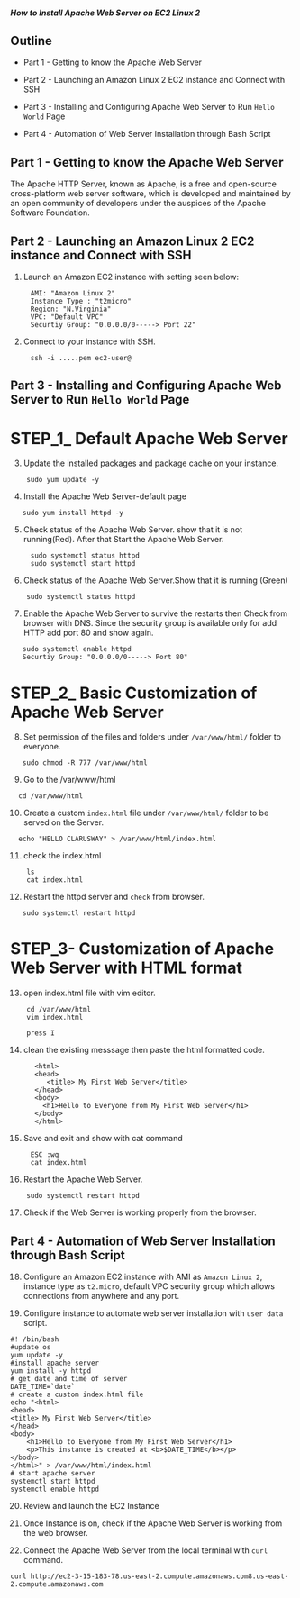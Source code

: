  ##### How to Install Apache Web Server on EC2 Linux 2

## Outline

- Part 1 - Getting to know the Apache Web Server

- Part 2 - Launching an Amazon Linux 2 EC2 instance and Connect with SSH

- Part 3 - Installing and Configuring Apache Web Server to Run `Hello World` Page

- Part 4 - Automation of Web Server Installation through Bash Script

## Part 1 - Getting to know the Apache Web Server

The Apache HTTP Server, known as Apache, is a free and open-source cross-platform web server software, which is developed and maintained by an open community of developers under the auspices of the Apache Software Foundation.

## Part 2 - Launching an Amazon Linux 2 EC2 instance and Connect with SSH

1. Launch an Amazon EC2 instance with setting seen below:
```
     AMI: "Amazon Linux 2"
     Instance Type : "t2micro"
     Region: "N.Virginia"
     VPC: "Default VPC"
     Securtiy Group: "0.0.0.0/0-----> Port 22"
```
2. Connect to your instance with SSH.

```
     ssh -i .....pem ec2-user@
```

## Part 3 - Installing and Configuring Apache Web Server to Run `Hello World` Page

# STEP_1_ Default Apache Web Server

3. Update the installed packages and package cache on your instance.

```
    sudo yum update -y
```

4. Install the Apache Web Server-default page

```
   sudo yum install httpd -y
```

5. Check status of the Apache Web Server. show that it is not running(Red). After that Start the Apache Web Server.
```
     sudo systemctl status httpd
     sudo systemctl start httpd
```

6. Check status of the Apache Web Server.Show that it is running (Green)

```
    sudo systemctl status httpd
```
7. Enable the Apache Web Server to survive the restarts then Check from browser with DNS.  Since the security group is available only for add HTTP add port 80 and show again.
```
   sudo systemctl enable httpd
   Securtiy Group: "0.0.0.0/0-----> Port 80"
```
# STEP_2_ Basic Customization of  Apache Web Server

8. Set permission of the files and folders under `/var/www/html/` folder to everyone.
```
   sudo chmod -R 777 /var/www/html
```

9. Go to the /var/www/html
```
  cd /var/www/html
```
10. Create a custom `index.html` file under `/var/www/html/` folder to be served on the Server.
```
  echo "HELLO CLARUSWAY" > /var/www/html/index.html
```
11. check the index.html
```
    ls
    cat index.html
```
12. Restart the httpd server and `check` from browser.
```
   sudo systemctl restart httpd
```

# STEP_3- Customization of  Apache Web Server with HTML format

13. open index.html  file with vim editor.
```
    cd /var/www/html
    vim index.html

    press I
```
14. clean the existing messsage then paste the html formatted code.

```
      <html>
      <head>
         <title> My First Web Server</title>
      </head>
      <body>
        <h1>Hello to Everyone from My First Web Server</h1>
      </body>
      </html>
```
15. Save and exit and show with cat command
```
     ESC :wq
     cat index.html
```
16. Restart the Apache Web Server.
```
    sudo systemctl restart httpd
```
17. Check if the Web Server is working properly from the browser.

## Part 4 - Automation of Web Server Installation through Bash Script

18. Configure an Amazon EC2 instance with AMI as `Amazon Linux 2`, instance type as `t2.micro`, default VPC security group which allows connections from anywhere and any port.

19. Configure instance to automate web server installation with `user data` script.
```
#! /bin/bash
#update os
yum update -y
#install apache server
yum install -y httpd
# get date and time of server
DATE_TIME=`date`
# create a custom index.html file
echo "<html>
<head>
<title> My First Web Server</title>
</head>
<body>
    <h1>Hello to Everyone from My First Web Server</h1>
    <p>This instance is created at <b>$DATE_TIME</b></p>
</body>
</html>" > /var/www/html/index.html
# start apache server
systemctl start httpd
systemctl enable httpd
```

20. Review and launch the EC2 Instance

21. Once Instance is on, check if the Apache Web Server is working from the web browser.

22. Connect the Apache Web Server from the local terminal with `curl` command.

```
curl http://ec2-3-15-183-78.us-east-2.compute.amazonaws.com8.us-east-2.compute.amazonaws.com
```
                                                                                                      
